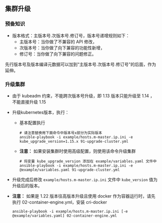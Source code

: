 ## 集群升级

### 预备知识

- 版本格式：主版本号.次版本号.修订号，版本号递增规则如下：
  - 主版本号：当你做了不兼容的 API 修改，
  - 次版本号：当你做了向下兼容的功能性新增，
  - 修订号：当你做了向下兼容的问题修正。

先行版本号及版本编译元数据可以加到“主版本号.次版本号.修订号”的后面，作为延伸。

### 升级集群

- 由于 kubeadm 约束，不能跨次版本号升级，即 1.13 版本只能升级至 1.14 ，不能直接升级 1.15
- 升级kubernetes版本，执行：
  - 基本配置执行
    ```
    # 请注意替换用下面命令中版本号x部分为实际版本
    ansible-playbook -i example/hosts.m-master.ip.ini -e kube_upgrade_version=1.15.x 91-upgrade-cluster.yml
    ```

  - **注意：** 如果安装集群时使用高级配置，则使用该命令升级集群
    ```
    # 将变量 kube_upgrade_version 添加在 example/variables.yaml 文件中
    ansible-playbook -i example/hosts.m-master.ip.ini -e @example/variables.yaml 91-upgrade-cluster.yml
    ```
- 升级完成后修改 `example/hosts.m-master.ip.ini` 文件中 `kube_version` 值为升级后的版本。

- **注意：** 如果是 1.22 版本往高版本升级且使用 docker 作为容器运行时，请先执行 02-container-engine.yml，安装 cri-docker
    ```
    ansible-playbook -i example/hosts.m-master.ip.ini [-e @example/variables.yaml] 02-container-engine.yml
    ```